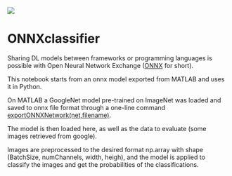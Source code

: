 
[<img src="https://deepnote.com/buttons/launch-in-deepnote-small.svg">](https://deepnote.com/launch?url=https://deepnote.com/@econdesousa/ONNX-classifier--SAueRQOQtqSgs5buXZkxA)

# ONNXclassifier

Sharing DL models between frameworks or programming languages is possible with Open Neural Network Exchange ([ONNX](https://microsoft.github.io/ai-at-edge/docs/onnx/) for short).

This notebook starts from an onnx model exported from MATLAB and uses it in Python.

On MATLAB a GoogleNet model pre-trained on ImageNet was loaded and saved to onnx file format through a one-line command [exportONNXNetwork(net,filename)](https://www.mathworks.com/help/deeplearning/ref/exportonnxnetwork.html).

The model is then loaded here, as well as the data to evaluate (some images retrieved from google).

Images are preprocessed to the desired format np.array with shape (BatchSize, numChannels, width, heigh), and the model is applied to classify the images and get the probabilities of the classifications.